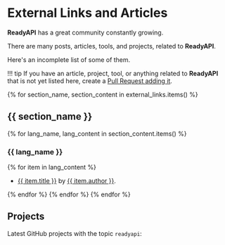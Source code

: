 # External Links and Articles

**ReadyAPI** has a great community constantly growing.

There are many posts, articles, tools, and projects, related to **ReadyAPI**.

Here's an incomplete list of some of them.

!!! tip
    If you have an article, project, tool, or anything related to **ReadyAPI** that is not yet listed here, create a <a href="https://github.com/readyapi/readyapi/edit/master/docs/en/data/external_links.yml" class="external-link" target="_blank">Pull Request adding it</a>.

{% for section_name, section_content in external_links.items() %}

## {{ section_name }}

{% for lang_name, lang_content in section_content.items() %}

### {{ lang_name }}

{% for item in lang_content %}

* <a href="{{ item.link }}" class="external-link" target="_blank">{{ item.title }}</a> by <a href="{{ item.author_link }}" class="external-link" target="_blank">{{ item.author }}</a>.

{% endfor %}
{% endfor %}
{% endfor %}

## Projects

Latest GitHub projects with the topic `readyapi`:

<div class="github-topic-projects">
</div>
